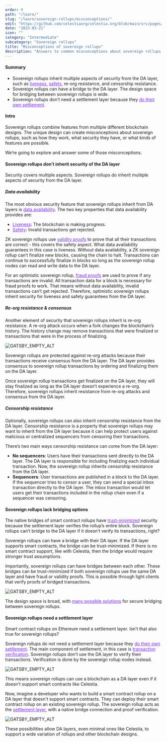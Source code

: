 ```yaml
---
order: 9
path: "/learn/"
slug: "/learn/sovereign-rollups/misconceptions/"
edit: "https://github.com/celestiaorg/celestia.org/blob/main/src/pages/markdown-pages/learn/sovereign%20rollups-misconceptions%20of%sovereign%rollups.md"
date: "2023-03-21"
icon: ""
category: "Intermediate"
subcategory: "Sovereign rollups"
title: "Misconceptions of sovereign rollups"
description: "Answers to common misconceptions about sovereign rollups."
---
```


<head>
  <meta name="twitter:card" content="summary_large_image">
  <meta name="twitter:site" content="@CelestiaOrg">
  <meta name="twitter:creator" content="@likebeckett">
  <meta name="twitter:title" content="Misconceptions of sovereign rollups">
  <meta name="twitter:description" content="Answers to common misonceptions about sovereign rollups."> 
  <meta name="twitter:image" content="https://raw.githubusercontent.com/celestiaorg/celestia.org/main/src/pages/markdown-pages/learn/images/sovereign-rollups-twitter-card.png">
<head/>

#### Summary
- Sovereign rollups inherit multiple aspects of security from the DA layer, such as <a href="https://celestia.org/glossary/liveness/" target="_blank" rel="noopener noreferrer" style="color:#7B2BF9;">liveness</a>, <a href="https://celestia.org/glossary/safety/" target="_blank" rel="noopener noreferrer" style="color:#7B2BF9;">safety</a>, re-org resistance, and censorship resistance.
- Sovereign rollups can have a bridge to the DA layer. The design space for bridging between sovereign rollups is wide.
- Sovereign rollups don’t need a settlement layer because they <a href="https://celestia.org/learn/sovereign-rollups/an-introduction/#what-is-a-sovereign-rollup" target="_blank" rel="noopener noreferrer" style="color:#7B2BF9;">do their own settlement</a>.

#### Intro
Sovereign rollups combine features from multiple different blockchain designs. The unique design can create misconceptions about sovereign rollups, such as how they work, what security they have, or what kinds of features are possible.

We’re going to explore and answer some of those misconceptions.

#### Sovereign rollups don’t inherit security of the DA layer
Security covers multiple aspects. Sovereign rollups do inherit multiple aspects of security from the DA layer.

##### Data availability
The most obvious security feature that sovereign rollups inherit from DA layers is <a href="https://celestia.org/glossary/data-availability/" target="_blank" rel="noopener noreferrer" style="color:#7B2BF9;">data availability</a>. The two key properties that data availability provides are:

- <a href="https://celestia.org/glossary/liveness/" target="_blank" rel="noopener noreferrer" style="color:#7B2BF9;">Liveness</a>: The blockchain is making progress.
- <a href="https://celestia.org/glossary/safety/" target="_blank" rel="noopener noreferrer" style="color:#7B2BF9;">Safety</a>: Invalid transactions get rejected.

ZK sovereign rollups use <a href="https://celestia.org/glossary/validity-proof/" target="_blank" rel="noopener noreferrer" style="color:#7B2BF9;">validity proofs</a> to prove that all their transactions are correct - this covers the safety aspect. What data availability guarantees in this case is liveness. Without data availability, a ZK sovereign rollup can’t finalize new blocks, causing the chain to halt. Transactions can continue to successfully finalize in blocks so long as the sovereign rollup nodes can read and write data to the DA layer.

For an optimistic sovereign rollup, <a href="https://celestia.org/glossary/state-transition-fraud-proof/" target="_blank" rel="noopener noreferrer" style="color:#7B2BF9;">fraud proofs</a> are used to prove if any transactions are invalid. All transaction data for a block is necessary for fraud proofs to work. That means without data availability, invalid transactions can’t get rejected. Therefore, optimistic sovereign rollups inherit security for liveness and safety guarantees from the DA layer.

##### Re-org resistance & consensus
Another element of security that sovereign rollups inherit is re-org resistance. A re-org attack occurs when a fork changes the blockchain’s history. The history change may remove transactions that were finalized or transactions that were in the process of finalizing.

![GATSBY_EMPTY_ALT](./images/misconceptions-1.png)

Sovereign rollups are protected against re-org attacks because their transactions receive consensus from the DA layer. The DA layer provides consensus to sovereign rollup transactions by ordering and finalizing them on the DA layer. 

Once sovereign rollup transactions get finalized on the DA layer, they will stay finalized as long as the DA layer doesn’t experience a re-org. Therefore, sovereign rollups inherit resistance from re-org attacks and consensus from the DA layer.

##### Censorship resistance
Optionally, sovereign rollups can also inherit censorship resistance from the DA layer. Censorship resistance is a property that sovereign rollups may want to inherit from the DA layer because it can help protect users against malicious or centralized sequencers from censoring their transactions.

There’s two main ways censorship resistance can come from the DA layer:

- **No sequencers**: Users have their transactions sent directly to the DA layer. The DA layer is responsible for including finalizing each individual transaction. Now, the sovereign rollup inherits censorship resistance from the DA layer.
- **Sequencers**: User transactions are published in a block to the DA layer. If the sequencer tries to censor a user, they can send a special inbox transaction directly to the DA layer. The inbox transaction would let users get their transactions included in the rollup chain even if a sequencer was censoring.

#### Sovereign rollups lack bridging options
The native bridges of smart contract rollups have <a href="https://celestia.org/glossary/trust-minimized-bridge/" target="_blank" rel="noopener noreferrer" style="color:#7B2BF9;">trust-minimized</a> security because the settlement layer verifies the rollup’s entire block. Sovereign rollups can’t bridge to the DA layer if it doesn’t verify its transactions, right?

Sovereign rollups can have a bridge with their DA layer. If the DA layer supports smart contracts, the bridge can be trust-minimized. If there is no smart contract support, like with Celestia, then the bridge would require stronger trust assumptions.

Importantly, sovereign rollups can have bridges between each other. These bridges can be trust-minimized if both sovereign rollups use the same DA layer and have fraud or validity proofs. This is possible through light clients that verify proofs of bridged transactions.

![GATSBY_EMPTY_ALT](./images/misconceptions-2.png)

The design space is broad, with <a href="https://blog.celestia.org/sovereign-rollup-chains/" target="_blank" rel="noopener noreferrer" style="color:#7B2BF9;">many possible solutions</a> for secure bridging between sovereign rollups.

#### Sovereign rollups need a settlement layer
Smart contract rollups on Ethereum need a settlement layer. Isn’t that also true for sovereign rollups?

Sovereign rollups do not need a settlement layer because they <a href="https://celestia.org/learn/sovereign-rollups/an-introduction/#what-is-a-sovereign-rollup" target="_blank" rel="noopener noreferrer" style="color:#7B2BF9;">do their own settlement</a>. The main component of settlement, in this case is <a href="https://celestia.org/learn/modular-settlement-layers/settlement-in-the-modular-stack/#settlement-layers-provide-multiple-purposes-for-rollups" target="_blank" rel="noopener noreferrer" style="color:#7B2BF9;">transaction verification</a>. Sovereign rollups don’t use the DA layer to verify their transactions. Verification is done by the sovereign rollup nodes instead.

![GATSBY_EMPTY_ALT](./images/soverign-rollups-4.png)

This means sovereign rollups can use a blockchain as a DA layer even if it doesn't support smart contracts like Celestia.

Now, imagine a developer who wants to build a smart contract rollup on a DA layer that doesn't support smart contracts. They can deploy their smart contract rollup on an existing sovereign rollup. The sovereign rollup acts as the <a href="https://celestia.org/learn/modular-settlement-layers/settlement-in-the-modular-stack/#settlement-in-the-modular-stack" target="_blank" rel="noopener noreferrer" style="color:#7B2BF9;">settlement layer</a>, with a native bridge connection and proof verification.

![GATSBY_EMPTY_ALT](./images/misconceptions-4.png)

These possibilities allow DA layers, even minimal ones like Celestia, to support a wide variation of rollups and other blockchain designs.
